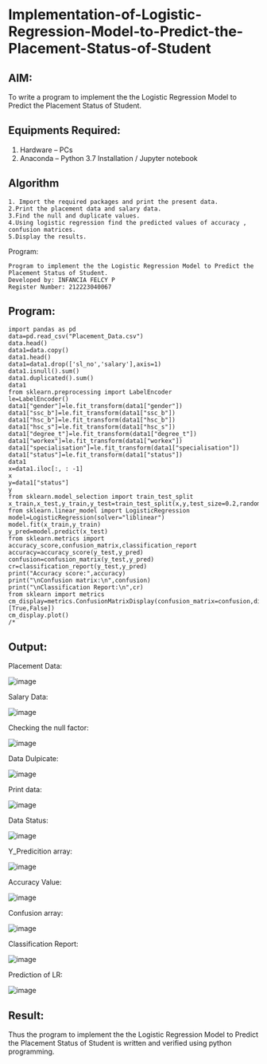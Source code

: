 # Implementation-of-Logistic-Regression-Model-to-Predict-the-Placement-Status-of-Student

## AIM:
To write a program to implement the the Logistic Regression Model to Predict the Placement Status of Student.

## Equipments Required:
1. Hardware – PCs
2. Anaconda – Python 3.7 Installation / Jupyter notebook

## Algorithm
```
1. Import the required packages and print the present data.
2.Print the placement data and salary data.
3.Find the null and duplicate values.
4.Using logistic regression find the predicted values of accuracy , confusion matrices.
5.Display the results.
```
Program:
```
Program to implement the the Logistic Regression Model to Predict the Placement Status of Student.
Developed by: INFANCIA FELCY P
Register Number: 212223040067
```
   
   

## Program:
```
import pandas as pd
data=pd.read_csv("Placement_Data.csv")
data.head()
data1=data.copy()
data1.head()
data1=data1.drop(['sl_no','salary'],axis=1)
data1.isnull().sum()
data1.duplicated().sum()
data1
from sklearn.preprocessing import LabelEncoder
le=LabelEncoder()
data1["gender"]=le.fit_transform(data1["gender"])
data1["ssc_b"]=le.fit_transform(data1["ssc_b"])
data1["hsc_b"]=le.fit_transform(data1["hsc_b"])
data1["hsc_s"]=le.fit_transform(data1["hsc_s"])
data1["degree_t"]=le.fit_transform(data1["degree_t"])
data1["workex"]=le.fit_transform(data1["workex"])
data1["specialisation"]=le.fit_transform(data1["specialisation"])
data1["status"]=le.fit_transform(data1["status"])
data1
x=data1.iloc[:, : -1]
x
y=data1["status"]
y
from sklearn.model_selection import train_test_split
x_train,x_test,y_train,y_test=train_test_split(x,y,test_size=0.2,random_state=0)
from sklearn.linear_model import LogisticRegression
model=LogisticRegression(solver="liblinear")
model.fit(x_train,y_train)
y_pred=model.predict(x_test)
from sklearn.metrics import accuracy_score,confusion_matrix,classification_report
accuracy=accuracy_score(y_test,y_pred)
confusion=confusion_matrix(y_test,y_pred)
cr=classification_report(y_test,y_pred)
print("Accuracy score:",accuracy)
print("\nConfusion matrix:\n",confusion)
print("\nClassification Report:\n",cr)
from sklearn import metrics
cm_display=metrics.ConfusionMatrixDisplay(confusion_matrix=confusion,display_labels=[True,False])
cm_display.plot()
/*

```

## Output:
Placement Data:

![image](https://github.com/user-attachments/assets/9cdd5a76-650b-4b85-98bc-af94831ce849)

Salary Data:

![image](https://github.com/user-attachments/assets/a60952da-254c-49ed-b85a-38c27f943637)

Checking the null factor:

![image](https://github.com/user-attachments/assets/fcd07b64-3a22-4bc5-9c3f-6e058b894118)

Data Dulpicate:

![image](https://github.com/user-attachments/assets/2ed3ec6e-1f13-4df0-af25-69615df10f1a)

Print data:

![image](https://github.com/user-attachments/assets/2ed55e86-29e1-4848-8097-6920e3b90f37)

Data Status:

![image](https://github.com/user-attachments/assets/6551023c-6b9b-4974-a147-b799553b76bc)


Y_Predicition array:

![image](https://github.com/user-attachments/assets/591e82e1-5f68-4341-8479-d05b9f203a9b)

Accuracy Value:

![image](https://github.com/user-attachments/assets/fffac4cd-f8de-4ec4-bd1e-ac566baffdd9)

Confusion array:

![image](https://github.com/user-attachments/assets/069a5921-64a9-4861-bec1-ea6c68dcb127)

Classification Report:

![image](https://github.com/user-attachments/assets/f084bad9-ca8c-476e-82fb-cb36636e1853)

Prediction of LR:

![image](https://github.com/user-attachments/assets/e20295a6-bdea-43fb-842b-6269c9807ad3)






## Result:
Thus the program to implement the the Logistic Regression Model to Predict the Placement Status of Student is written and verified using python programming.
